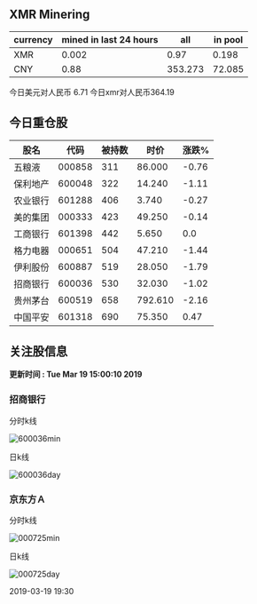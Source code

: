 ## XMR Minering

|currency|mined in last 24 hours|all|in pool|
|---|---|---|---|
|XMR|0.002|0.97|0.198|
|CNY|0.88|353.273|72.085|

今日美元对人民币 6.71	今日xmr对人民币364.19


## 今日重仓股 

|股名|代码|被持数|时价|涨跌%|
|---|---|---|---|---|
|五粮液|000858|311|86.000|-0.76|
|保利地产|600048|322|14.240|-1.11|
|农业银行|601288|406|3.740|-0.27|
|美的集团|000333|423|49.250|-0.14|
|工商银行|601398|442|5.650|0.0|
|格力电器|000651|504|47.210|-1.44|
|伊利股份|600887|519|28.050|-1.79|
|招商银行|600036|530|32.030|-1.02|
|贵州茅台|600519|658|792.610|-2.16|
|中国平安|601318|690|75.350|0.47|

## 关注股信息
**更新时间 : Tue Mar 19 15:00:10 2019**
### 招商银行 
分时k线

![600036min](http://image.sinajs.cn/newchart/min/n/sh600036.gif)

日k线

![600036day](http://image.sinajs.cn/newchart/daily/n/sh600036.gif)

### 京东方Ａ 
分时k线

![000725min](http://image.sinajs.cn/newchart/min/n/sz000725.gif)

日k线

![000725day](http://image.sinajs.cn/newchart/daily/n/sz000725.gif)

2019-03-19 19:30